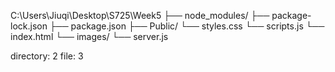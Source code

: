 C:\Users\Jiuqi\Desktop\S725\Week5
├── node_modules/
├── package-lock.json
├── package.json
├── Public/
    └── styles.css
    └── scripts.js
    └── index.html
    └── images/
└── server.js

directory: 2 file: 3

